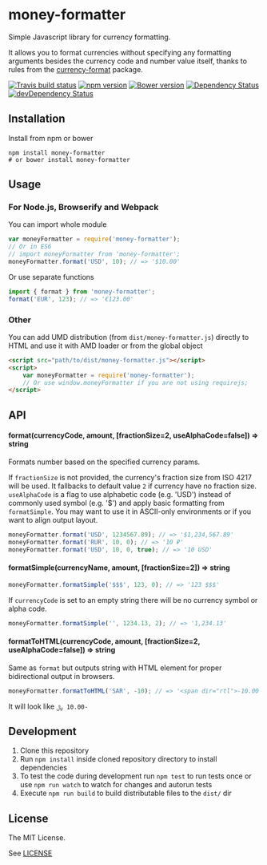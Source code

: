 # money-formatter

Simple Javascript library for currency formatting.

It allows you to format currencies without specifying any formatting arguments
besides the currency code and number value itself, thanks to rules from the [currency-format](https://github.com/xsolla/currency-format) package.

[![Travis build status](http://img.shields.io/travis/xsolla/money-formatter.svg?style=flat)](https://travis-ci.org/xsolla/money-formatter)
[![npm version](https://badge.fury.io/js/money-formatter.svg)](https://badge.fury.io/js/money-formatter)
[![Bower version](https://badge.fury.io/bo/money-formatter.svg)](https://badge.fury.io/bo/money-formatter)
[![Dependency Status](https://david-dm.org/xsolla/money-formatter.svg?bust)](https://david-dm.org/xsolla/money-formatter)
[![devDependency Status](https://david-dm.org/xsolla/money-formatter/dev-status.svg?bust)](https://david-dm.org/xsolla/money-formatter#info=devDependencies)


## Installation

Install from npm or bower

    npm install money-formatter
    # or bower install money-formatter

## Usage

### For Node.js, Browserify and Webpack

You can import whole module

```javascript
var moneyFormatter = require('money-formatter');
// Or in ES6
// import moneyFormatter from 'money-formatter';
moneyFormatter.format('USD', 10); // => '$10.00'
```

Or use separate functions

```javascript
import { format } from 'money-formatter';
format('EUR', 123); // => '€123.00'
```

### Other

You can add UMD distribution (from `dist/money-formatter.js`) directly to
HTML and use it with AMD loader or from the global object

```html
<script src="path/to/dist/money-formatter.js"></script>
<script>
    var moneyFormatter = require('money-formatter');
    // Or use window.moneyFormatter if you are not using requirejs;
</script>
```

## API

#### format(currencyCode, amount, [fractionSize=2, useAlphaCode=false]) => string

Formats number based on the specified currency params.

If `fractionSize` is not provided, the currency's fraction size from ISO 4217
will be used. It fallbacks to default value `2` if currency have no
fraction size.
`useAlphaCode` is a flag to use alphabetic code (e.g. 'USD') instead of
commonly used symbol (e.g. '$') and apply basic formatting from `formatSimple`.
You may want to use it in ASCII-only environments or if you want to
align output layout.

```javascript
moneyFormatter.format('USD', 1234567.89); // => '$1,234,567.89'
moneyFormatter.format('RUR', 10, 0); // => '10 ₽'
moneyFormatter.format('USD', 10, 0, true); // => '10 USD'
```

#### formatSimple(currencyName, amount, [fractionSize=2]) => string

```javascript
moneyFormatter.formatSimple('$$$', 123, 0); // => '123 $$$'
```

If `currencyCode` is set to an empty string there will be no currency symbol
or alpha code.

```javascript
moneyFormatter.formatSimple('', 1234.13, 2); // => '1,234.13'
```

#### formatToHTML(currencyCode, amount, [fractionSize=2, useAlphaCode=false]) => string

Same as `format` but outputs string with HTML element for proper bidirectional
output in browsers.

```javascript
moneyFormatter.formatToHTML('SAR', -10); // => '<span dir="rtl">-10.00 ﷼</span>'
```
It will look like
<code dir="rtl">-10.00 ﷼</code>

## Development

1. Clone this repository
2. Run `npm install` inside cloned repository directory to install dependencies
3. To test the code during development run `npm test` to run tests once
or use `npm run watch` to watch for changes and autorun tests
4. Execute `npm run build` to build distributable files to the `dist/` dir

## License

The MIT License.

See [LICENSE](https://github.com/xsolla/money-formatter/blob/master/LICENSE)
